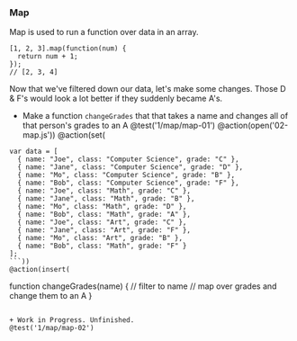### Map
Map is used to run a function over data in an array.

```
[1, 2, 3].map(function(num) {
  return num + 1;
});
// [2, 3, 4]
```

Now that we've filtered down our data, let's make some changes. Those D & F's would look a lot better if they suddenly became A's.

+ Make a function `changeGrades` that that takes a name and changes all of that person's grades to an A
@test('1/map/map-01')
@action(open('02-map.js'))
@action(set(
```
var data = [
  { name: "Joe", class: "Computer Science", grade: "C" },
  { name: "Jane", class: "Computer Science", grade: "D" },
  { name: "Mo", class: "Computer Science", grade: "B" },
  { name: "Bob", class: "Computer Science", grade: "F" },
  { name: "Joe", class: "Math", grade: "C" },
  { name: "Jane", class: "Math", grade: "B" },
  { name: "Mo", class: "Math", grade: "D" },
  { name: "Bob", class: "Math", grade: "A" },
  { name: "Joe", class: "Art", grade: "C" },
  { name: "Jane", class: "Art", grade: "F" },
  { name: "Mo", class: "Art", grade: "B" },
  { name: "Bob", class: "Math", grade: "F" }
];
```))
@action(insert(
```
function changeGrades(name) {
    // filter to name
    // map over grades and change them to an A
}

```))

+ Work in Progress. Unfinished.
@test('1/map/map-02')
